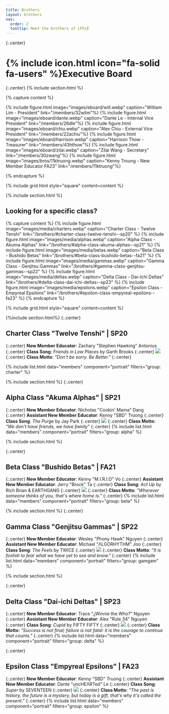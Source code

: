 ```yaml
---
title: Brothers
layout: brothers
nav:
  order: 2
  tooltip: Meet the brothers of LPhiE
---
```


{:.center}
# {% include icon.html icon="fa-solid fa-users" %}Executive Board
{:.center}
{% include section.html %}

{% capture content %}

{% include figure.html image="images/eboard/will.webp" caption="William Lim - President" link="/members/32wlim"%}
{% include figure.html image="images/eboard/dante.webp" caption="Dante Le - Internal Vice President" link="/members/26dle"%}
{% include figure.html image="images/eboard/chiu.webp" caption="Alex Chiu - External Vice President" link="/members/22achiu"%}
{% include figure.html image="images/eboard/harrison.webp" caption="Harrison Thow - Treasurer" link="/members/43hthow"%}
{% include figure.html image="images/eboard/zilai.webp" caption="Zilai Wang - Secretary" link="/members/30zwang"%}
{% include figure.html image="images/bros/11ktruong.webp" caption="Kenny Troung - New Member Educator FA23" link="/members/11ktruong"%}


{% endcapture %}

{% include grid.html style="square" content=content %}

{% include section.html %}

<h2>Looking for a specific class?</h2>

{% capture content %}
{% include figure.html image="images/media/charters.webp" caption="Charter Class - Twelve Tenshi" link="/brothers/#charter-class-twelve-tenshi--sp20" %}
{% include figure.html image="images/media/alphas.webp" caption="Alpha Class - Akuma Alphas" link="/brothers/#alpha-class-akuma-alphas--sp21" %}
{% include figure.html image="images/media/betas.webp" caption="Beta Class - Bushido Betas" link="/brothers/#beta-class-bushido-betas--fa21" %}
{% include figure.html image="images/media/gammas.webp" caption="Gamma Class - Genjitsu Gammas" link="/brothers/#gamma-class-genjitsu-gammas--sp22" %}
{% include figure.html image="images/media/deltas.webp" caption="Delta Class - Dai-Ichi Deltas" link="/brothers/#delta-class-dai-ichi-deltas--sp23" %}
{% include figure.html image="images/media/epsilons.webp" caption="Epsilon Class - Empyreal Epsilons" link="/brothers/#epsilon-class-empyreal-epsilons--fa23" %}
{% endcapture %}

{% include grid.html style="square" content=content %}

{%include section.html%} 
{:.center}
## Charter Class "Twelve Tenshi" | SP20
{:.center}
**New Member Educator**: Zachary "Stephen Hawking" Antonius
{:.center}
**Class Song**: _Friends in Low Places_ by Garth Brooks 
{:.center}
![](https://open.spotify.com/track/0TErIsJMsMCN01oGH7tiAh?si=22cab197df5340a0)
{:.center}
**Class Motto**: _"Don't be sorry. Be Better."_
{:.center}

{% include list.html data="members" component="portrait" filters="group: charter" %}

{% include section.html %}
{:.center}
## Alpha Class "Akuma Alphas" | SP21
{:.center}
**New Member Educator**: Nicholas "Cookin' Mama" Dang
{:.center}
**Assistant New Member Educator**: Kenny "SBD" Truong
{:.center}
**Class Song**: _The Purge_ by Jay Park 
{:.center}
![](https://open.spotify.com/track/1AImhVnSRsY4svcZRAtE5l?si=3114240e97244dcc)
{:.center}
**Class Motto**: _"We don't have friends, we have family"_
{:.center}
{% include list.html data="members" component="portrait" filters="group: alpha" %}

{% include section.html %}

{:.center}
## Beta Class "Bushido Betas" | FA21
{:.center}
**New Member Educator**: Kenny "M.I.R.I.O" Vo
{:.center}
**Assistant New Member Educator**: Jerry "Brock" Ta
{:.center}
**Class Song**: _Act Up_ by Rich Brian & EARTHGANG 
{:.center}
![](https://open.spotify.com/track/36Ajx3OHw1qOAjS4tJs38V?si=020b2f65eed34701)
{:.center}
**Class Motto**: _"Wherever someone thinks of you, that's where home is."_
{:.center}
{% include list.html data="members" component="portrait" filters="group: beta" %}

{% include section.html %}
{:.center}
## Gamma Class "Genjitsu Gammas" | SP22
{:.center}
**New Member Educator**: Wesley "Phony Hawk" Nguyen
{:.center}
**Assistant New Member Educator**: Michael "ΛLGORHYTHM" Joo
{:.center}
**Class Song**: _The Feels_ by TWICE 
{:.center}
![](https://open.spotify.com/track/1XyzcGhmO7iUamSS94XfqY?si=69da87a009bc4830)
{:.center}
**Class Motto**: _"It is foolish to fear what we have yet to see and know."_
{:.center}
{% include list.html data="members" component="portrait" filters="group: gamgam" %}

{% include section.html %}


{:.center}
## Delta Class "Dai-ichi Deltas" | SP23
{:.center}
**New Member Educator**: Trace "¿Winnie the Who?" Nguyen
{:.center}
**Assistant New Member Educator**: Alex "Rule 34" Nguyen
{:.center}
**Class Song**: _Cupid_ by FIFTY FIFTY 
{:.center}
![](https://open.spotify.com/track/5mg3VB3Qh7jcR5kAAC4DSV?si=ade3e6aba87b40c9)
{:.center}
**Class Motto**: _"Success is not final; failure is not fatal: it is the courage to continue that counts."_
{:.center}
{% include list.html data="members" component="portrait" filters="group: delta" %}


{:.center}
## Epsilon Class "Empyreal Epsilons" | FA23
{:.center}
**New Member Educator**: Kenny "SBD" Truong
{:.center}
**Assistant New Member Educator**: Dante "uncHEΛRTed" Le
{:.center}
**Class Song**: _Super_ by SEVENTEEN 
{:.center}
![](https://open.spotify.com/track/3AOf6YEpxQ894FmrwI9k96?si=94078c8da4f54654)
{:.center}
**Class Motto**: _"The past is history, the future is a mystery, but today is a gift, that's why it's called the present."_
{:.center}
{% include list.html data="members" component="portrait" filters="group: epsilon" %}
